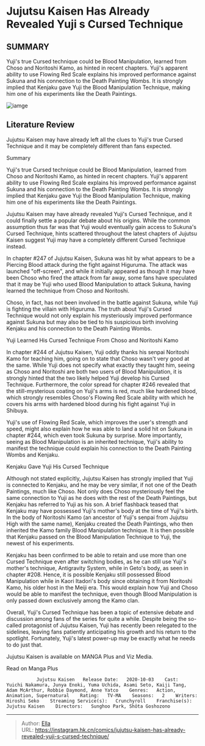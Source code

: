 # Jujutsu Kaisen Has Already Revealed Yuji s Cursed Technique


## SUMMARY 



  Yuji&#39;s true Cursed technique could be Blood Manipulation, learned from Choso and Noritoshi Kamo, as hinted in recent chapters.   Yuji&#39;s apparent ability to use Flowing Red Scale explains his improved performance against Sukuna and his connection to the Death Painting Wombs.   It is strongly implied that Kenjaku gave Yuji the Blood Manipulation Technique, making him one of his experiments like the Death Paintings.  

![iamge](https://static1.srcdn.com/wordpress/wp-content/uploads/2024/01/yuji-and-choso-from-jujutsu-kaisen-during-the-fight-at-shibuya.jpg)

## Literature Review

Jujutsu Kaisen may have already left all the clues to Yuji&#39;s true Cursed Technique and it may be completely different than fans expected.





Summary

  Yuji&#39;s true Cursed technique could be Blood Manipulation, learned from Choso and Noritoshi Kamo, as hinted in recent chapters.   Yuji&#39;s apparent ability to use Flowing Red Scale explains his improved performance against Sukuna and his connection to the Death Painting Wombs.   It is strongly implied that Kenjaku gave Yuji the Blood Manipulation Technique, making him one of his experiments like the Death Paintings.  







Jujutsu Kaisen may have already revealed Yuji&#39;s Cursed Technique, and it could finally settle a popular debate about his origins. While the common assumption thus far was that Yuji would eventually gain access to Sukuna&#39;s Cursed Technique, hints scattered throughout the latest chapters of Jujutsu Kaisen suggest Yuji may have a completely different Cursed Technique instead.

In chapter #247 of Jujutsu Kaisen, Sukuna was hit by what appears to be a Piercing Blood attack during the fight against Higuruma. The attack was launched &#34;off-screen&#34;, and while it initially appeared as though it may have been Choso who fired the attack from far away, some fans have speculated that it may be Yuji who used Blood Manipulation to attack Sukuna, having learned the technique from Choso and Noritoshi.

          




Choso, in fact, has not been involved in the battle against Sukuna, while Yuji is fighting the villain with Higuruma. The truth about Yuji&#39;s Cursed Technique would not only explain his mysteriously improved performance against Sukuna but may also be tied to his suspicious birth involving Kenjaku and his connection to the Death Painting Wombs.


 Yuji Learned His Cursed Technique From Choso and Noritoshi Kamo 
          

In chapter #244 of Jujutsu Kaisen, Yuji oddly thanks his senpai Noritoshi Kamo for teaching him, going on to state that Choso wasn&#39;t very good at the same. While Yuji does not specify what exactly they taught him, seeing as Choso and Noritoshi are both two users of Blood Manipulation, it is strongly hinted that the two likely helped Yuji develop his Cursed Technique. Furthermore, the color spread for chapter #246 revealed that the still-mysterious coating on Yuji&#39;s arms is red, much like hardened blood, which strongly resembles Choso&#39;s Flowing Red Scale ability with which he covers his arms with hardened blood during his fight against Yuji in Shibuya.




          

Yuji&#39;s use of Flowing Red Scale, which improves the user&#39;s strength and speed, might also explain how he was able to land a solid hit on Sukuna in chapter #244, which even took Sukuna by surprise. More importantly, seeing as Blood Manipulation is an inherited technique, Yuji&#39;s ability to manifest the technique could explain his connection to the Death Painting Wombs and Kenjaku.



 Kenjaku Gave Yuji His Cursed Technique 
          

Although not stated explicitly, Jujutsu Kaisen has strongly implied that Yuji is connected to Kenjaku, and he may be very similar, if not one of the Death Paintings, much like Choso. Not only does Choso mysteriously feel the same connection to Yuji as he does with the rest of the Death Paintings, but Kenjaku has referred to Yuji as his son. A brief flashback teased that Kenjaku may have possessed Yuji&#39;s mother&#39;s body at the time of Yuji&#39;s birth. In the body of Noritoshi Kamo (an ancestor of Yuji&#39;s senpai from Jujutsu High with the same name), Kenjaku created the Death Paintings, who then inherited the Kamo family Blood Manipulation technique. It is then possible that Kenjaku passed on the Blood Manipulation Technique to Yuji, the newest of his experiments.




Kenjaku has been confirmed to be able to retain and use more than one Cursed Technique even after switching bodies, as he can still use Yuji&#39;s mother&#39;s technique, Antigravity System, while in Geto&#39;s body, as seen in chapter #208. Hence, it is possible Kenjaku still possessed Blood Manipulation while in Kaori Itadori&#39;s body since obtaining it from Noritoshi Kamo, his older host in the Meiji era. This would explain how Yuji and Choso would be able to manifest the technique, even though Blood Manipulation is only passed down exclusively among the Kamo clan.

          

Overall, Yuji&#39;s Cursed Technique has been a topic of extensive debate and discussion among fans of the series for quite a while. Despite being the so-called protagonist of Jujutsu Kaisen, Yuji has recently been relegated to the sidelines, leaving fans patiently anticipating his growth and his return to the spotlight. Fortunately, Yuji&#39;s latest power-up may be exactly what he needs to do just that.




Jujutsu Kaisen is available on MANGA Plus and Viz Media.

Read on Manga Plus

               Jujutsu Kaisen   Release Date:   2020-10-03    Cast:   Yuichi Nakamura, Junya Enoki, Yuma Uchida, Asami Seto, Kaiji Tang, Adam McArthur, Robbie Daymond, Anne Yatco    Genres:   Action, Animation, Supernatural    Rating:   TV-MA    Seasons:   2    Writers:   Hiroshi Seko    Streaming Service(s):   Crunchyroll    Franchise(s):   Jujutsu Kaisen    Directors:   Sunghoo Park, Shōta Goshozono      

---

> Author: [Ella](https://instagram.hk.cn/)  
> URL: https://instagram.hk.cn/comics/jujutsu-kaisen-has-already-revealed-yuji-s-cursed-technique/  

